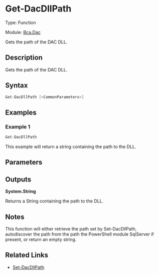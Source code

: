 # Get-DacDllPath

Type: Function

Module: [Bca.Dac](../ReadMe.md)

Gets the path of the DAC DLL.
## Description
Gets the path of the DAC DLL.
## Syntax
```powershell
Get-DacDllPath [<CommonParameters>]
```
## Examples
### Example 1
```powershell
Get-DacDllPath
```
This example will return a string containing the path to the DLL.
## Parameters
## Outputs
**System.String**

Returns a String containing the path to the DLL.
## Notes
This function will either retrieve the path set by Set-DacDllPath, autodiscover the path from the path the PowerShell module SqlServer if present, or return an empty string.
## Related Links
- [Set-DacDllPath](Set-DacDllPath.md)
